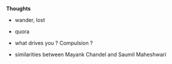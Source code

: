 **Thoughts**

- wander, lost
- quora

- what drives you ? Compulsion ? 
- similarities between Mayank Chandel and Saumil Maheshwari